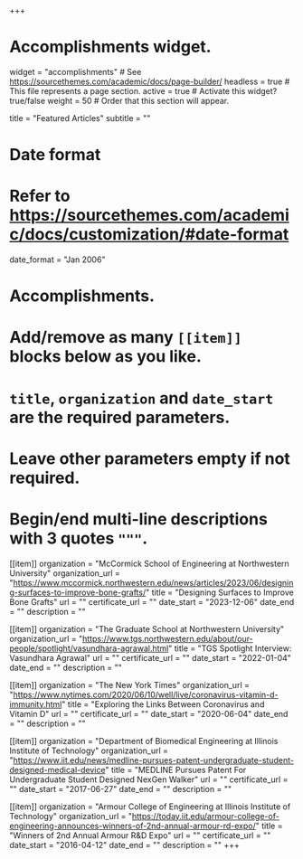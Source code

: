+++
# Accomplishments widget.
widget = "accomplishments"  # See https://sourcethemes.com/academic/docs/page-builder/
headless = true  # This file represents a page section.
active = true  # Activate this widget? true/false
weight = 50  # Order that this section will appear.

title = "Featured Articles"
subtitle = ""

# Date format
#   Refer to https://sourcethemes.com/academic/docs/customization/#date-format
date_format = "Jan 2006"

# Accomplishments.
#   Add/remove as many `[[item]]` blocks below as you like.
#   `title`, `organization` and `date_start` are the required parameters.
#   Leave other parameters empty if not required.
#   Begin/end multi-line descriptions with 3 quotes `"""`.


[[item]]
  organization = "McCormick School of Engineering at Northwestern University"
  organization_url = "https://www.mccormick.northwestern.edu/news/articles/2023/06/designing-surfaces-to-improve-bone-grafts/"
  title = "Designing Surfaces to Improve Bone Grafts"
  url = ""
  certificate_url = ""
  date_start = "2023-12-06"
  date_end = ""
  description = ""
  
[[item]]
  organization = "The Graduate School at Northwestern University"
  organization_url = "https://www.tgs.northwestern.edu/about/our-people/spotlight/vasundhara-agrawal.html"
  title = "TGS Spotlight Interview: Vasundhara Agrawal"
  url = ""
  certificate_url = ""
  date_start = "2022-01-04"
  date_end = ""
  description = ""
  
[[item]]
  organization = "The New York Times"
  organization_url = "https://www.nytimes.com/2020/06/10/well/live/coronavirus-vitamin-d-immunity.html"
  title = "Exploring the Links Between Coronavirus and Vitamin D"
  url = ""
  certificate_url = ""
  date_start = "2020-06-04"
  date_end = ""
  description = ""
 
[[item]]
  organization = "Department of Biomedical Engineering at Illinois Institute of Technology"
  organization_url = "https://www.iit.edu/news/medline-pursues-patent-undergraduate-student-designed-medical-device"
  title = "MEDLINE Pursues Patent For Undergraduate Student Designed NexGen Walker"
  url = ""
  certificate_url = ""
  date_start = "2017-06-27"
  date_end = ""
  description = ""

[[item]]
  organization = "Armour College of Engineering at Illinois Institute of Technology"
  organization_url = "https://today.iit.edu/armour-college-of-engineering-announces-winners-of-2nd-annual-armour-rd-expo/"
  title = "Winners of 2nd Annual Armour R&D Expo"
  url = ""
  certificate_url = ""
  date_start = "2016-04-12"
  date_end = ""
  description = ""
+++
